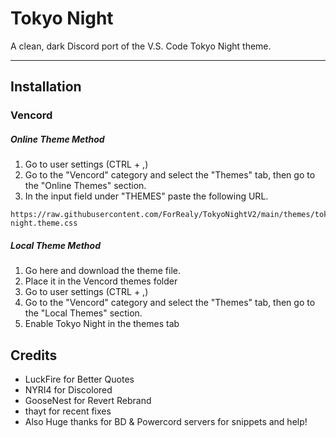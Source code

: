 # Tokyo Night

A clean, dark Discord port of the V.S. Code Tokyo Night theme.

---

## Installation

### Vencord

##### Online Theme Method

1. Go to user settings (CTRL + ,)
2. Go to the "Vencord" category and select the "Themes" tab, then go to the "Online Themes" section.
3. In the input field under "THEMES" paste the following URL.

```
https://raw.githubusercontent.com/ForRealy/TokyoNightV2/main/themes/tokyo-night.theme.css
```

##### Local Theme Method

1. Go here and download the theme file.
2. Place it in the Vencord themes folder
3. Go to user settings (CTRL + ,)
4. Go to the "Vencord" category and select the "Themes" tab, then go to the "Local Themes" section.
5. Enable Tokyo Night in the themes tab

## Credits

* LuckFire for Better Quotes
* NYRI4 for Discolored
* GooseNest for Revert Rebrand
* thayt for recent fixes
* Also Huge thanks for BD & Powercord servers for snippets and help!